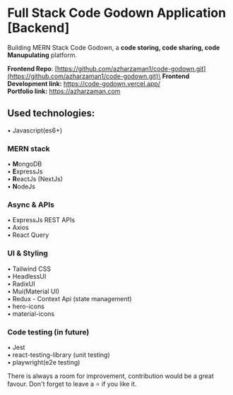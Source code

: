 # Full Stack Code Godown Application [Backend]
Building MERN Stack Code Godown, a <b>code storing, code sharing, code Manupulating</b> platform.

**Frontend Repo**: [https://github.com/azharzaman1/code-godown.git](https://github.com/azharzaman1/code-godown.git)\
<b>Frontend Development link:</b> https://code-godown.vercel.app/ <br />
<b>Portfolio link:</b> https://azharzaman.com

## Used technologies:
• Javascript(es6+) <br/>

### MERN stack
• <b>M</b>ongoDB <br/>
• <b>E</b>xpressJs <br/>
• <b>R</b>eactJs (NextJs) <br/>
• <b>N</b>odeJs <br/>

### Async & APIs
• ExpressJs REST APIs <br/>
• Axios <br/>
• React Query <br/>

### UI & Styling
• Tailwind CSS <br/>
• HeadlessUI <br/>
• RadixUI <br/>
• Mui(Material UI) <br/>
• Redux - Context Api (state management) <br/>
• hero-icons <br/>
• material-icons <br/>

### Code testing (in future)
• Jest <br/>
• react-testing-library (unit testing) <br/>
• playwright(e2e testing) <br/>

There is always a room for improvement, 
contribution would be a great favour.
Don't forget to leave a ⭐ if you like it.
